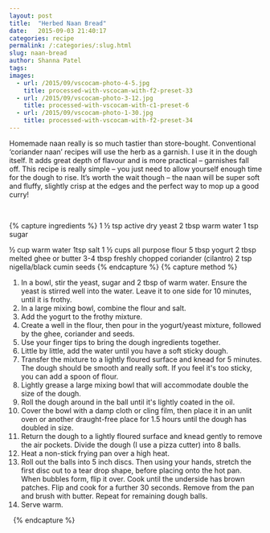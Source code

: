 ```yaml
---
layout: post
title:  "Herbed Naan Bread"
date:   2015-09-03 21:40:17
categories: recipe
permalink: /:categories/:slug.html
slug: naan-bread
author: Shanna Patel
tags: 
images: 
  - url: /2015/09/vscocam-photo-4-5.jpg
    title: processed-with-vscocam-with-f2-preset-33
  - url: /2015/09/vscocam-photo-3-12.jpg
    title: processed-with-vscocam-with-c1-preset-6
  - url: /2015/09/vscocam-photo-1-30.jpg
    title: processed-with-vscocam-with-f2-preset-34
---
```

<p>Homemade naan really is so much tastier than store-bought. Conventional ‘coriander naan’ recipes will use the herb as a garnish. I use it in the dough itself. It adds great depth of flavour and is more practical – garnishes fall off. This recipe is really simple – you just need to allow yourself enough time for the dough to rise. It’s worth the wait though – the naan will be super soft and fluffy, slightly crisp at the edges and the perfect way to mop up a good curry!</p>
<p> </p>
{% capture ingredients %}
1 ½  tsp active dry yeast
2 tbsp warm water
1 tsp sugar

½ cup warm water
1tsp salt
1 ½ cups all purpose flour
5 tbsp yogurt
2 tbsp melted ghee or butter
3-4 tbsp freshly chopped coriander (cilantro)
2 tsp nigella/black cumin seeds
{% endcapture %}
{% capture method %}
<ol>
<li>In a bowl, stir the yeast, sugar and 2 tbsp of warm water. Ensure the yeast is stirred well into the water. Leave it to one side for 10 minutes, until it is frothy.</li>
<li>In a large mixing bowl, combine the flour and salt.</li>
<li>Add the yogurt to the frothy mixture.</li>
<li>Create a well in the flour, then pour in the yogurt/yeast mixture, followed by the ghee, coriander and seeds.</li>
<li>Use your finger tips to bring the dough ingredients together.</li>
<li>Little by little, add the water until you have a soft sticky dough.</li>
<li>Transfer the mixture to a lightly floured surface and knead for 5 minutes. The dough should be smooth and really soft. If you feel it's too sticky, you can add a spoon of flour.</li>
<li>Lightly grease a large mixing bowl that will accommodate double the size of the dough.</li>
<li>Roll the dough around in the ball until it's lightly coated in the oil.</li>
<li>Cover the bowl with a damp cloth or cling film, then place it in an unlit oven or another draught-free place for 1.5 hours until the dough has doubled in size.</li>
<li>Return the dough to a lightly floured surface and knead gently to remove the air pockets. Divide the dough (I use a pizza cutter) into 8 balls.</li>
<li>Heat a non-stick frying pan over a high heat.</li>
<li>Roll out the balls into 5 inch discs. Then using your hands, stretch the first disc out to a tear drop shape, before placing onto the hot pan. When bubbles form, flip it over. Cook until the underside has brown patches. Flip and cook for a further 30 seconds. Remove from the pan and brush with butter. Repeat for remaining dough balls.</li>
<li>Serve warm.</li>
</ol>
 
{% endcapture %}
